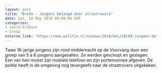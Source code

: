 ```yaml
---
layout: post
title: "Breda - Jongens belaagd door straatrovers"
date: Sat, 18 May 2019 09:09:00 GMT
categories: 
- noord-brabant 
- breda 
externe_link: "https://www.politie.nl/nieuws/2019/mei/18/08-jongens-belaagd-door-straatrovers.html"
---
```


Twee 16-jarige jongens zijn rond middernacht op de Voorvang door een groep van 5 a 6 jongens aangevallen. Ze werden geschopt en geslagen.  Een van hen moest zijn mobiele telefoon en zijn portemonnee afgeven. De politie heeft in de omgeving nog tevergeefs naar de straatrovers uitgekeken.
